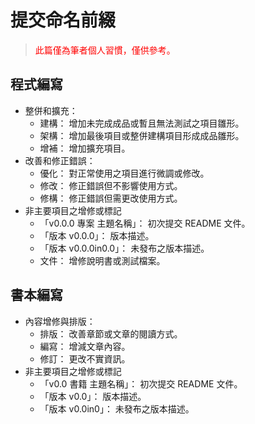 提交命名前綴
=======


> <span style="color: red;">此篇僅為筆者個人習慣，僅供參考。</span>



## 程式編寫


  - 整併和擴充：
    - 建構： 增加未完成成品或暫且無法測試之項目雛形。
    - 架構： 增加最後項目或整併建構項目形成成品雛形。
    - 增補： 增加擴充項目。
  - 改善和修正錯誤：
    - 優化： 對正常使用之項目進行微調或修改。
    - 修改： 修正錯誤但不影響使用方式。
    - 修構： 修正錯誤但需更改使用方式。
  - 非主要項目之增修或標記
    - 「v0.0.0 專案 主題名稱」： 初次提交 README 文件。
    - 「版本 v0.0.0」： 版本描述。
    - 「版本 v0.0.0in0.0」： 未發布之版本描述。
    - 文件： 增修說明書或測試檔案。



## 書本編寫


  - 內容增修與排版：
    - 排版： 改善章節或文章的閱讀方式。
    - 編寫： 增減文章內容。
    - 修訂： 更改不實資訊。
  - 非主要項目之增修或標記
    - 「v0.0 書籍 主題名稱」： 初次提交 README 文件。
    - 「版本 v0.0」： 版本描述。
    - 「版本 v0.0in0」： 未發布之版本描述。

